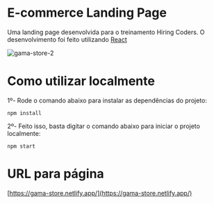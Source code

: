 # E-commerce Landing Page
Uma landing page desenvolvida para o treinamento Hiring Coders. O desenvolvimento foi feito utilizando [React](https://reactjs.org/)

![gama-store-2](https://user-images.githubusercontent.com/55641441/126088296-08546dd5-7d00-403f-9017-3aaa5a5e3e51.gif)


# Como utilizar localmente
1º- Rode o comando abaixo para instalar as dependências do projeto:
```
npm install 
```
2º- Feito isso, basta digitar o comando abaixo para iniciar o projeto localmente:
```
npm start
```

# URL para página
[https://gama-store.netlify.app/](https://gama-store.netlify.app/)
